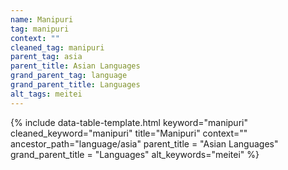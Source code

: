 ```yaml
---
name: Manipuri
tag: manipuri
context: ""
cleaned_tag: manipuri
parent_tag: asia
parent_title: Asian Languages
grand_parent_tag: language
grand_parent_title: Languages
alt_tags: meitei
---
```


{% include data-table-template.html 
  keyword="manipuri" 
  cleaned_keyword="manipuri" 
  title="Manipuri"
  context=""
  ancestor_path="language/asia" 
  parent_title = "Asian Languages"
  grand_parent_title = "Languages"
  alt_keywords="meitei"
%}

